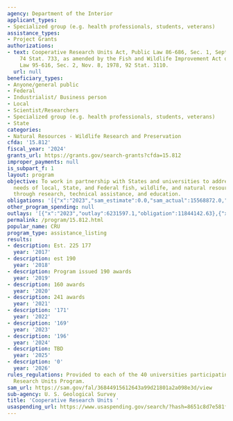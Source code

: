 ```yaml
---
agency: Department of the Interior
applicant_types:
- Specialized group (e.g. health professionals, students, veterans)
assistance_types:
- Project Grants
authorizations:
- text: Cooperative Research Units Act, Public Law 86-686, Sec. 1, Sept. 2, 1960,
    74 Stat. 733, as amended by the Fish and Wildlife Improvement Act of 1978, Public
    Law 95-616, Sec. 2, Nov. 8, 1978, 92 Stat. 3110.
  url: null
beneficiary_types:
- Anyone/general public
- Federal
- Industrialist/ Business person
- Local
- Scientist/Researchers
- Specialized group (e.g. health professionals, students, veterans)
- State
categories:
- Natural Resources - Wildlife Research and Preservation
cfda: '15.812'
fiscal_year: '2024'
grants_url: https://grants.gov/search-grants?cfda=15.812
improper_payments: null
is_subpart_f: 1
layout: program
objective: To work in partnership with States and universities to address the information
  needs of local, State, and Federal fish, wildlife, and natural resource agencies
  through research, technical assistance, and education.
obligations: '[{"x":"2023","sam_estimate":0.0,"sam_actual":15568872.0,"usa_spending_actual":14175468.51},{"x":"2024","sam_estimate":0.0,"sam_actual":15252979.0,"usa_spending_actual":15239391.05},{"x":"2025","sam_estimate":0.0,"sam_actual":15500000.0,"usa_spending_actual":1457605.31}]'
other_program_spending: null
outlays: '[{"x":"2023","outlay":6231597.1,"obligation":11844142.63},{"x":"2024","outlay":1717301.15,"obligation":8046255.0},{"x":"2025","outlay":0.0,"obligation":1093321.88}]'
permalink: /program/15.812.html
popular_name: CRU
program_type: assistance_listing
results:
- description: Est. 225 177
  year: '2017'
- description: est 190
  year: '2018'
- description: Program issued 190 awards
  year: '2019'
- description: 160 awards
  year: '2020'
- description: 241 awards
  year: '2021'
- description: '171'
  year: '2022'
- description: '169'
  year: '2023'
- description: '196'
  year: '2024'
- description: TBD
  year: '2025'
- description: '0'
  year: '2026'
rules_regulations: Provided to each of the 40 universities participating in the Cooperative
  Research Units Program.
sam_url: https://sam.gov/fal/36844915612643a99d21801a2a098e3d/view
sub-agency: U. S. Geological Survey
title: 'Cooperative Research Units '
usaspending_url: https://www.usaspending.gov/search/?hash=8651c8d7e581fa5508c2abc25003b8c6
---
```

